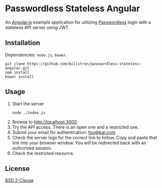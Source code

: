 Passwordless Stateless Angular
==========================

An [Angular.js](https://angularjs.org/) example application for utilizing [Passwordless](https://passwordless.net/) 
login with a stateless API server using JWT. 

## Installation
Dependencies: `node.js`, `bower`.
```
git clone https://github.com/billstron/passwordless-stateless-angular.git
npm install
bower install
```

## Usage
1. Start the server
	```
	node ./index.js
	```
2. Browse to [http://localhost:3000](http://localhost:3000).  
3. Try the API access.  There is an open one and a restricted one.   
4. Submit your email for authentication: foo@bar.com  
5. Check the server logs for the correct link to follow. Copy and paste that link into your browser window. 
You will be redirected back with an authorized session.
6. Check the restricted resource.   

## License
[BSD 2-Clause](http://opensource.org/licenses/BSD-2-Clause)